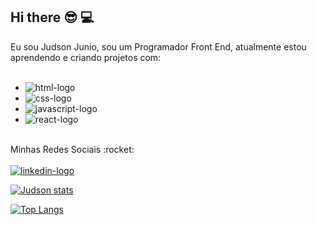 ## Hi there :sunglasses: :computer:

Eu sou Judson Junio, sou um Programador Front End, atualmente estou aprendendo e criando projetos com:
<br>
<br>
- <img src="https://img.shields.io/badge/HTML5-E34F26?style=for-the-badge&logo=html5&logoColor=white" alt="html-logo"/>
- <img src="https://img.shields.io/badge/CSS3-1572B6?style=for-the-badge&logo=css3&logoColor=white" alt="css-logo"/>
- <img src="https://img.shields.io/badge/JavaScript-F7DF1E?style=for-the-badge&logo=javascript&logoColor=black" alt="javascript-logo"/>
- <img src="https://img.shields.io/badge/React-20232A?style=for-the-badge&logo=react&logoColor=61DAFB" alt="react-logo"/>
<br>
  Minhas Redes Sociais :rocket:
<br>
<br>
<a href="https://linkedin.com/in/judson-junio-a5b091203"><img src="https://img.shields.io/badge/LinkedIn-0077B5?style=for-the-badge&logo=linkedin&logoColor=white" alt="linkedin-logo" /></a>

[![Judson stats](https://github-readme-stats.vercel.app/api?username=Judson777)](https://github.com/anuraghazra/github-readme-stats)

[![Top Langs](https://github-readme-stats.vercel.app/api/top-langs/?username=Judson777)](https://github.com/anuraghazra/github-readme-stats)
